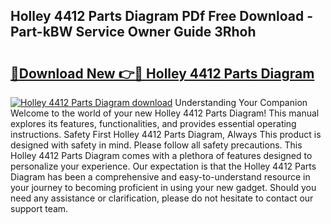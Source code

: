 ## Holley 4412 Parts Diagram PDf Free Download - Part-kBW Service Owner Guide 3Rhoh

# <h2><a href="http://dfl7g7.blite.top/?on=Holley+4412+Parts+Diagram">🔗Download New 👉🔴 Holley 4412 Parts Diagram</a></h2>

[![Holley 4412 Parts Diagram download](https://i.imgur.com/lujVjoI.png)](http://dfl7g7.blite.top/?on=Holley+4412+Parts+Diagram)
Understanding Your Companion Welcome to the world of your new Holley 4412 Parts Diagram! This manual explores its features, functionalities, and provides essential operating instructions. Safety First Holley 4412 Parts Diagram, Always This product is designed with safety in mind. Please follow all safety precautions. This Holley 4412 Parts Diagram comes with a plethora of features designed to personalize your experience. Our expectation is that the Holley 4412 Parts Diagram has been a comprehensive and easy-to-understand resource in your journey to becoming proficient in using your new gadget. Should you need any assistance or clarification, please do not hesitate to contact our support team.
